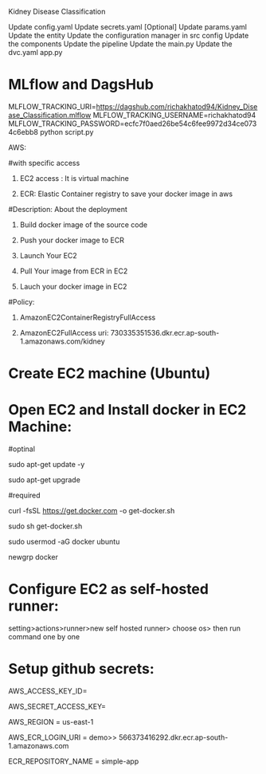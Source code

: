 Kidney Disease Classification

Update config.yaml
Update secrets.yaml [Optional]
Update params.yaml
Update the entity
Update the configuration manager in src config
Update the components
Update the pipeline
Update the main.py
Update the dvc.yaml
app.py

# MLflow and DagsHub

MLFLOW_TRACKING_URI=https://dagshub.com/richakhatod94/Kidney_Disease_Classification.mlflow
MLFLOW_TRACKING_USERNAME=richakhatod94
MLFLOW_TRACKING_PASSWORD=ecfc7f0aed26be54c6fee9972d34ce0734c6ebb8
python script.py

AWS:

#with specific access

1. EC2 access : It is virtual machine

2. ECR: Elastic Container registry to save your docker image in aws


#Description: About the deployment

1. Build docker image of the source code

2. Push your docker image to ECR

3. Launch Your EC2 

4. Pull Your image from ECR in EC2

5. Lauch your docker image in EC2

#Policy:

1. AmazonEC2ContainerRegistryFullAccess

2. AmazonEC2FullAccess
uri: 730335351536.dkr.ecr.ap-south-1.amazonaws.com/kidney

# Create EC2 machine (Ubuntu)

# Open EC2 and Install docker in EC2 Machine:

#optinal

sudo apt-get update -y

sudo apt-get upgrade

#required

curl -fsSL https://get.docker.com -o get-docker.sh

sudo sh get-docker.sh

sudo usermod -aG docker ubuntu

newgrp docker

#  Configure EC2 as self-hosted runner:

setting>actions>runner>new self hosted runner> choose os> then run command one by one

# Setup github secrets:

AWS_ACCESS_KEY_ID=

AWS_SECRET_ACCESS_KEY=

AWS_REGION = us-east-1

AWS_ECR_LOGIN_URI = demo>>  566373416292.dkr.ecr.ap-south-1.amazonaws.com

ECR_REPOSITORY_NAME = simple-app